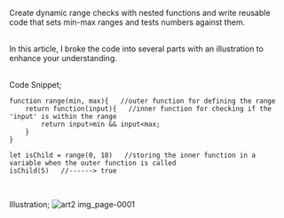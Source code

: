 Create dynamic range checks with nested functions and write reusable code that sets min-max ranges and tests numbers against them.
<br>
<br>

In this article, I broke the code into several parts with an illustration to enhance your understanding. 
<br>
<br>

Code Snippet;
```
function range(min, max){   //outer function for defining the range
    return function(input){   //inner function for checking if the 'input' is within the range 
        return input>min && input<max;
    }
}

let isChild = range(0, 18)   //storing the inner function in a variable when the outer function is called
isChild(5)   //------> true
```
<br>

Illustration;
![art2 img_page-0001](https://github.com/user-attachments/assets/c58ede21-84bf-4802-b7e8-2d175835e713)
